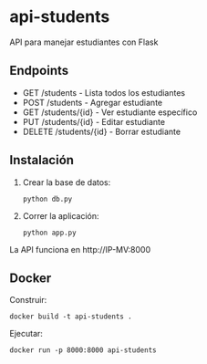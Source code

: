# api-students

API para manejar estudiantes con Flask

## Endpoints

-   GET /students - Lista todos los estudiantes
-   POST /students - Agregar estudiante
-   GET /students/{id} - Ver estudiante específico
-   PUT /students/{id} - Editar estudiante
-   DELETE /students/{id} - Borrar estudiante

## Instalación

1. Crear la base de datos:

    ```
    python db.py
    ```

2. Correr la aplicación:
    ```
    python app.py
    ```

La API funciona en http://IP-MV:8000

## Docker

Construir:

```
docker build -t api-students .
```

Ejecutar:

```
docker run -p 8000:8000 api-students
```
